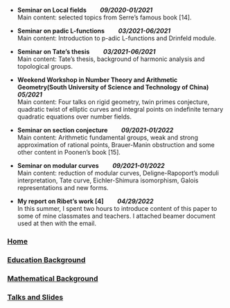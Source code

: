 - **Seminar on Local fields**                          &#160;&#160;&#160;&#160;&#160;&#160;  **_09/2020-01/2021_**  
Main content: selected topics from Serre’s famous book [14].  

- **Seminar on padic L-functions**               &#160;&#160;&#160;&#160;&#160;&#160;          **_03/2021-06/2021_**  
Main content: Introduction to p-adic L-functions and Drinfeld module.  

- **Seminar on Tate’s thesis**                       &#160;&#160;&#160;&#160;&#160;&#160;         **_03/2021-06/2021_**  
Main content: Tate’s thesis, background of harmonic analysis and topological groups.  

- **Weekend Workshop in Number Theory and Arithmetic Geometry(South University of Science and Technology of China)**                  &#160;&#160;&#160;&#160;&#160;&#160;            **_05/2021_**  
Main content: Four talks on rigid geometry, twin primes conjecture, quadratic twist of elliptic curves and integral points on indefinite ternary quadratic equations over number fields.  

- **Seminar on section conjecture**                &#160;&#160;&#160;&#160;&#160;&#160;      **_09/2021-01/2022_**  
Main content: Arithmetic fundamental groups, weak and strong approximation of rational points, Brauer-Manin obstruction and some other content in Poonen’s book [15].  
 
- **Seminar on modular curves**              &#160;&#160;&#160;&#160;&#160;&#160;          **_09/2021-01/2022_**  
Main content: reduction of modular curves, Deligne-Rapoport’s moduli interpretation, Tate curve, Eichler-Shimura isomorphism, Galois representations and new forms.  

- **My report on Ribet’s work [4]**            &#160;&#160;&#160;&#160;&#160;&#160;        **_04/29/2022_**      
In this summer, I spent two hours to introduce content of this paper to some of mine classmates and teachers. I attached beamer document used at then with the email.







### [Home](https://ym-tang.github.io/Home/)
### [Education Background](https://ym-tang.github.io/Educational-Background/)
### [Mathematical Background](https://ym-tang.github.io/Mathematical-Background/)
### [Talks and Slides](https://ym-tang.github.io/Talks-and-Slides/)
